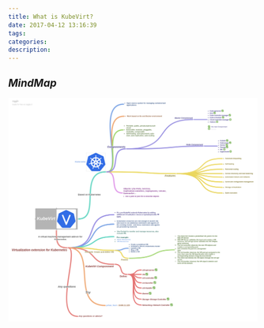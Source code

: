 ```yaml
---
title: What is KubeVirt?
date: 2017-04-12 13:16:39
tags:
categories:
description:
---
```


## ***MindMap***

![KubeVirt](https://github.com/kenzhaoyihui/docs-notes/blob/master/KubeVirt.png)
